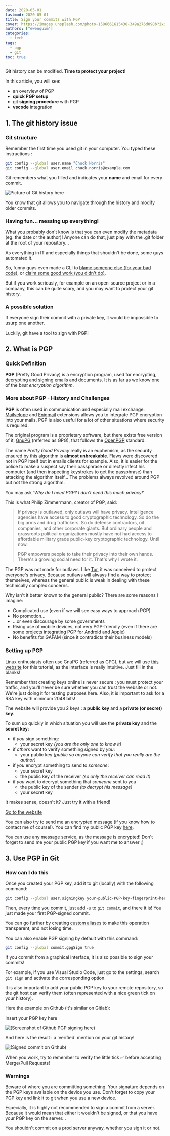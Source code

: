 ```yaml
---
date: 2020-05-01
lastmod: 2020-05-01
title: Sign your commits with PGP
cover: https://images.unsplash.com/photo-1586661615438-349a276d098b?ixid=MXwxMjA3fDB8MHxwaG90by1wYWdlfHx8fGVufDB8fHw%3D&ixlib=rb-1.2.1&auto=format&fit=crop&w=2100&q=80
authors: ["ewenquim"]
categories:
  - tech
tags:
  - pgp
  - git
toc: true
---
```


Git history can be modified. **Time to protect your project!**

In this article, you will see:

- an overview of PGP
- **quick PGP setup**
- git **signing procedure** with PGP
- **vscode** integration

## 1. The git history issue

### Git structure

Remember the first time you used git in your computer. You typed these instructions :

```bash
git config --global user.name "Chuck Norris"
git config --global user.email chuck.norris@example.com
```

Git remembers what you filled and indicates your **name** and email for every commit.

![Picture of Git history here](../.gitbook/assets/3-Git-history.png)

You know that git allows you to navigate through the history and modify older commits.

### Having fun... messing up everything!

What you probably don't know is that you can even modify the metadata (eg. the date or the author)! Anyone can do that, just play with the .git folder at the root of your repository...

As everything in IT ~~and especially things that shouldn't be done~~, some guys automated it.

So, funny guys even made a CLI to [blame someone else (for your bad code)](https://github.com/jayphelps/git-blame-someone-else), or [claim some good work (you didn't do)](https://github.com/SilasX/git-upstage).

But if you work seriously, for example on an open-source project or in a company, this can be quite scary, and you may want to protect your git history.

### A possible solution

If everyone sign their commit with a private key, it would be impossible to usurp one another.

Luckily, git have a tool to sign with PGP!

## 2. What is PGP

### Quick Definition

**PGP** (Pretty Good Privacy) is a encryption program, used for encrypting, decrypting and signing emails and documents. It is as far as we know one of the _best encryption algorithm_.

### More about PGP - History and Challenges

**PGP** is often used in communication and especially mail exchange: [Mailvelope](https://www.mailvelope.com) and [Enigmail](https://enigmail.net) extensions allows you to integrate PGP encryption into your mails. PGP is also useful for a lot of other situations where security is required.

The original program is a proprietary software, but there exists free version of it, [GnuPG](https://www.gnupg.org/) (referred as GPG), that follows the [OpenPGP](https://www.openpgp.org/) standard.

The name _Pretty Good Privacy_ really is an euphemism, as the security ensured by this algorithm is **almost unbreakable**. Flaws were discovered not in PGP itself but in emails clients for example. Also, it is easier for the police to make a suspect say their passphrase or directly infect his computer (and then inspecting keystrokes to get the passphrase) than attacking the algorithm itself... The problems always revolved around PGP but not the strong algorithm.

You may ask _'Why do I need PGP? I don't need this much privacy!'_

This is what Philip Zimmermann, creator of PGP, said:

> If privacy is outlawed, only outlaws will have privacy. Intelligence agencies have access to good cryptographic technology. So do the big arms and drug traffickers. So do defense contractors, oil companies, and other corporate giants. But ordinary people and grassroots political organizations mostly have not had access to affordable military grade public-key cryptographic technology. Until now.
>
> PGP empowers people to take their privacy into their own hands. There's a growing social need for it. That's why I wrote it.

The PGP was not made for outlaws. Like [Tor](https://www.torproject.org/), it was conceived to protect everyone's privacy. Because outlaws will always find a way to protect themselves, whereas the general public is weak in dealing with these technically complex concerns.

Why isn't it better known to the general public? There are some reasons I imagine:

- Complicated use (even if we will see easy ways to approach PGP)
- No promotion...
- ...or even discourage by some governments
- Rising use of mobile devices, not very PGP-friendly (even if there are some projects integrating PGP for Android and Apple)
- No benefits for GAFAM (since it contradicts their business models)

### Setting up PGP

Linux enthusiasts often use GnuPG (referred as GPG), but we will use [this website](https://www.thechiefmeat.com/pgp/#) for this tutorial, as the interface is really intuitive. Just fill in the blanks!

Remember that creating keys online is never secure : you must protect your traffic, and you'll never be sure whether you can trust the website or not. We're just doing it for testing purposes here. Also, it is important to ask for a RSA key with minimum 2048 bits!

The website will provide you 2 keys : a **public key** and a **private (or secret) key**.

To sum up quickly in which situation you will use the **private key** and the **secret key**:

- if _you_ sign something:
  - your secret key _(you are the only one to know it)_
- if _others_ want to verify something signed by _you_:
  - your public key _(public so anyone can verify that you really are the author)_
- if _you_ encrypt something to send to _someone_:
  - your secret key
  - the public key of the receiver _(so only the receiver can read it)_
- if _you_ want to decrypt something that _someone_ sent to you
  - the public key of the sender _(to decrypt his message)_
  - your secret key

It makes sense, doesn't it? Just try it with a friend!

[Go to the website](https://www.thechiefmeat.com/pgp/)

You can also try to send me an encrypted message (if you know how to contact me of course!). You can find my public PGP key [here](../documents/pgp-public-key.md).

You can use any message service, as the message is encrypted! Don't forget to send me your public PGP key if you want me to answer ;)

## 3. Use PGP in Git

### How can I do this

Once you created your PGP key, add it to git (locally) with the following command:

```bash
git config --global user.signingkey your-public-PGP-key-fingerprint-here
```

Then, every time you commit, just add `-s` to `git commit`, and there it is! You just made your first PGP-signed commit.

You can go further by creating [custom aliases](https://github.com/EwenQuim/ewenquim.github.io/tree/3681f5c59cfe5912907fc8f04ea7e1e37e5a8cb8/articles/2-linux-aliases.html) to make this operation transparent, and not losing time.

You can also enable PGP signing by default with this command:

```bash
git config --global commit.gpgSign true
```

If you commit from a graphical interface, it is also possible to sign your commits!

For example, if you use Visual Studio Code, just go to the settings, search `git sign` and activate the corresponding option.

It is also important to add your public PGP key to your remote repository, so the git host can verify them (often represented with a nice green tick on your history).

Here the example on Github (it's similar on Gitlab):

Insert your PGP key here

![(Screenshot of Github PGP signing here)](../.gitbook/assets/3-Github-GPG-key.png)

And here is the result : a 'verified' mention on your git history!

![(Signed commit on Github)](../.gitbook/assets/3-Github-signed.png)

When you work, try to remember to verify the little tick ✅ before accepting Merge/Pull Requests!

### Warnings

Beware of where you are committing something. Your signature depends on the PGP keys available on the device you use. Don't forget to copy your PGP key and link it to git when you use a new device.

Especially, it is highly not recommended to sign a commit from a server. Because it would mean that either it wouldn't be signed, or that you have your PGP key on the server...

You shouldn't commit on a prod server anyway, whether you sign it or not.
